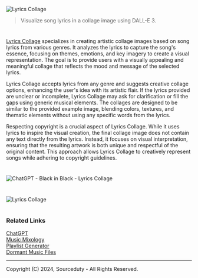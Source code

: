 ![Lyrics Collage](https://github.com/user-attachments/assets/f2e945ef-cde3-4efc-8bb0-b72ab904afeb)

> Visualize song lyrics in a collage image using DALL-E 3.

#

[Lyrics Collage](https://chatgpt.com/g/g-gyNr91SMP-lyrics-collage) specializes in creating artistic collage images based on song lyrics from various genres. It analyzes the lyrics to capture the song's essence, focusing on themes, emotions, and key imagery to create a visual representation. The goal is to provide users with a visually appealing and meaningful collage that reflects the mood and message of the selected lyrics.

Lyrics Collage accepts lyrics from any genre and suggests creative collage options, enhancing the user's idea with its artistic flair. If the lyrics provided are unclear or incomplete, Lyrics Collage may ask for clarification or fill the gaps using generic musical elements. The collages are designed to be similar to the provided example image, blending colors, textures, and thematic elements without using any specific words from the lyrics.

Respecting copyright is a crucial aspect of Lyrics Collage. While it uses lyrics to inspire the visual creation, the final collage image does not contain any text directly from the lyrics. Instead, it focuses on visual interpretation, ensuring that the resulting artwork is both unique and respectful of the original content. This approach allows Lyrics Collage to creatively represent songs while adhering to copyright guidelines.

#

![ChatGPT - Black in Black - Lyrics Collage](https://github.com/user-attachments/assets/3f7e4cdc-e688-4161-a003-fe178e84e57a)

#

![Lyrics Collage](https://github.com/user-attachments/assets/315c13fe-7443-42df-9b76-f3ec721bf607)

#
### Related Links

[ChatGPT](https://github.com/sourceduty/ChatGPT)
<br>
[Music Mixology](https://github.com/sourceduty/Music_Mixology)
<br>
[Playlist Generator](https://github.com/sourceduty/Playlist_Generator)
<br>
[Dormant Music Files](https://github.com/sourceduty/Dormant_Music_Files)

***
Copyright (C) 2024, Sourceduty - All Rights Reserved.
